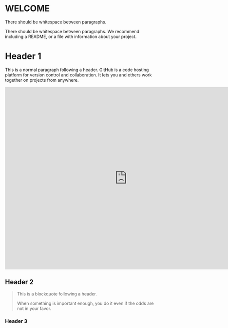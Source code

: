 # WELCOME

There should be whitespace between paragraphs.

There should be whitespace between paragraphs. We recommend including a README, or a file with information about your project.

# Header 1

This is a normal paragraph following a header. GitHub is a code hosting platform for version control and collaboration. It lets you and others work together on projects from anywhere.
<iframe title="A_Levels_Project_2024" width="800" height="600" src="https://app.powerbi.com/view?r=eyJrIjoiY2I0ZTYyOTUtY2NmYi00ZDE2LThiMDktY2E5OTRhMjg1MDBkIiwidCI6IjliNGE1Yjc1LTE5N2ItNGNkMS1hNTQwLTg5YWRjMTQxYWYxMCJ9" frameborder="0" allowFullScreen="true"></iframe>  

## Header 2

> This is a blockquote following a header.
>
> When something is important enough, you do it even if the odds are not in your favor.

### Header 3